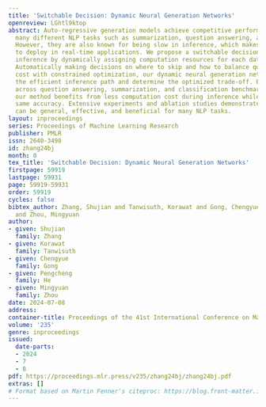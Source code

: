 ```yaml
---
title: 'Switchable Decision: Dynamic Neural Generation Networks'
openreview: LGhtl9ktop
abstract: Auto-regressive generation models achieve competitive performance across
  many different NLP tasks such as summarization, question answering, and classifications.
  However, they are also known for being slow in inference, which makes them challenging
  to deploy in real-time applications. We propose a switchable decision to accelerate
  inference by dynamically assigning computation resources for each data instance.
  Automatically making decisions on where to skip and how to balance quality and computation
  cost with constrained optimization, our dynamic neural generation networks enforce
  the efficient inference path and determine the optimized trade-off. Experiments
  across question answering, summarization, and classification benchmarks show that
  our method benefits from less computation cost during inference while keeping the
  same accuracy. Extensive experiments and ablation studies demonstrate that our method
  can be general, effective, and beneficial for many NLP tasks.
layout: inproceedings
series: Proceedings of Machine Learning Research
publisher: PMLR
issn: 2640-3498
id: zhang24bj
month: 0
tex_title: 'Switchable Decision: Dynamic Neural Generation Networks'
firstpage: 59919
lastpage: 59931
page: 59919-59931
order: 59919
cycles: false
bibtex_author: Zhang, Shujian and Tanwisuth, Korawat and Gong, Chengyue and He, Pengcheng
  and Zhou, Mingyuan
author:
- given: Shujian
  family: Zhang
- given: Korawat
  family: Tanwisuth
- given: Chengyue
  family: Gong
- given: Pengcheng
  family: He
- given: Mingyuan
  family: Zhou
date: 2024-07-08
address:
container-title: Proceedings of the 41st International Conference on Machine Learning
volume: '235'
genre: inproceedings
issued:
  date-parts:
  - 2024
  - 7
  - 8
pdf: https://proceedings.mlr.press/v235/zhang24bj/zhang24bj.pdf
extras: []
# Format based on Martin Fenner's citeproc: https://blog.front-matter.io/posts/citeproc-yaml-for-bibliographies/
---
```

